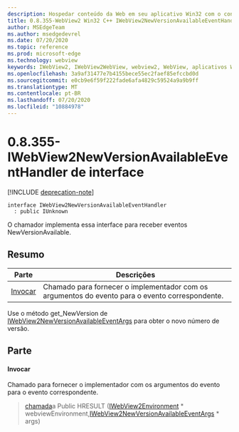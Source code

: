 ```yaml
---
description: Hospedar conteúdo da Web em seu aplicativo Win32 com o controle WebView2 do Microsoft Edge
title: 0.8.355-WebView2 Win32 C++ IWebView2NewVersionAvailableEventHandler
author: MSEdgeTeam
ms.author: msedgedevrel
ms.date: 07/20/2020
ms.topic: reference
ms.prod: microsoft-edge
ms.technology: webview
keywords: IWebView2, IWebView2WebView, webview2, WebView, aplicativos Win32, Win32, Edge
ms.openlocfilehash: 3a9af31477e7b4155bece55ec2faef85efccbd0d
ms.sourcegitcommit: e0cb9e6f59f222fade6afa4829c59524a9a9b9ff
ms.translationtype: MT
ms.contentlocale: pt-BR
ms.lasthandoff: 07/20/2020
ms.locfileid: "10884978"
---
```

# 0.8.355-IWebView2NewVersionAvailableEventHandler de interface 

[!INCLUDE [deprecation-note](../../includes/deprecation-note.md)]

```
interface IWebView2NewVersionAvailableEventHandler
  : public IUnknown
```

O chamador implementa essa interface para receber eventos NewVersionAvailable.

## Resumo

 Parte                        | Descrições
--------------------------------|---------------------------------------------
[Invocar](#invoke) | Chamado para fornecer o implementador com os argumentos do evento para o evento correspondente.

Use o método get_NewVersion de [IWebView2NewVersionAvailableEventArgs](IWebView2NewVersionAvailableEventArgs.md) para obter o novo número de versão.

## Parte

#### Invocar 

Chamado para fornecer o implementador com os argumentos do evento para o evento correspondente.

> [chamada](#invoke)a Public HRESULT ([IWebView2Environment](IWebView2Environment.md) * webviewEnvironment,[IWebView2NewVersionAvailableEventArgs](IWebView2NewVersionAvailableEventArgs.md) * args)

